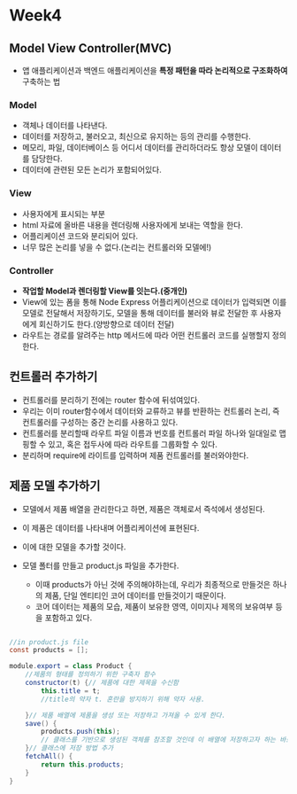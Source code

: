 # Week4

## Model View Controller(MVC)

- 앱 애플리케이션과 백엔드 애플리케이션을 **특정 패턴을 따라 논리적으로 구조화하여** 구축하는 법

### Model


- 객체나 데이터를 나타낸다.
- 데이터를 저장하고, 불러오고, 최신으로 유지하는 등의 관리를 수행한다.
- 메모리, 파일, 데이터베이스 등 어디서 데이터를 관리하더라도 항상 모델이 데이터를 담당한다.
- 데이터에 관련된 모든 논리가 포함되어있다.


### View


- 사용자에게 표시되는 부분
- html 자료에 올바른 내용을 렌더링해 사용자에게 보내는 역할을 한다.
- 어플리케이션 코드와 분리되어 있다.
- 너무 많은 논리를 넣을 수 없다.(논리는 컨트롤러와 모델에!)


### Controller


- **작업할 Model과 렌더링할 View를 잇는다.(중개인)**
- View에 있는 폼을 통해 Node Express 어플리케이션으로 데이터가 입력되면 이를 모델로 전달해서 저장하기도, 모델을 통해 데이터를 불러와 뷰로 전달한 후 사용자에게 회신하기도 한다.(양방향으로 데이터 전달)
- 라우트는 경로를 알려주는 http 메서드에 따라 어떤 컨트롤러 코드를 실행할지 정의한다.



## 컨트롤러 추가하기


- 컨트롤러를 분리하기 전에는 router 함수에 뒤섞여있다.
- 우리는 이미 router함수에서 데이터와 교류하고 뷰를 반환하는 컨트롤러 논리, 즉 컨트롤러를 구성하는 중간 논리를 사용하고 있다.
- 컨트롤러를 분리할때 라우트 파일 이름과 번호를 컨트롤러 파일 하나와 일대일로 맵핑할 수 있고, 혹은 접두사에 따라 라우트를 그룹화할 수 있다.
- 분리하며 require에 라이트를 입력하며 제품 컨트롤러를 불러와야한다.


## 제품 모델 추가하기


- 모델에서 제품 배열을 관리한다고 하면, 제품은 객체로서 즉석에서 생성된다.
- 이 제품은 데이터를 나타내며 어플리케이션에 표현된다.
- 이에 대한 모델을 추가할 것이다.


- 모델 폴터를 만들고 product.js 파일을 추가한다.
    - 이때 products가 아닌 것에 주의해야하는데, 우리가 최종적으로 만들것은 하나의 제품, 단일 엔티티인 코어 데이터를 만들것이기 때문이다.
    - 코어 데이터는 제품의 모습, 제품이 보유한 영역, 이미지나 제목의 보유여부 등을 포함하고 있다.


```java script

//in product.js file
const products = [];

module.export = class Product {
    //제품의 형태를 정의하기 위한 구축자 함수
    constructor(t) {// 제품에 대한 제목을 수신함
        this.title = t; 
        //title의 약자 t. 혼란을 방지하기 위해 약자 사용.

    }// 제품 배열에 제품을 생성 또는 저장하고 가져올 수 있게 한다.
    save() {
        products.push(this);
        // 클래스를 기반으로 생성된 객체를 참조할 것인데 이 배열에 저장하고자 하는 바로 그 객체를 가져올것이기 때문에 this를 표기.
    }// 클래스에 저장 방법 추가
    fetchAll() {
        return this.products;
    }
}


```

